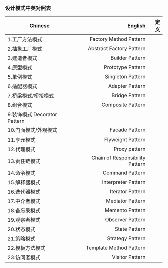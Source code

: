 ### 设计模式中英对照表
| Chinese          		| English   						|  定义	|
| --------   			| -----:  							| -----:|
|1.工厂方法模式			|Factory Method Pattern				| |
|2.抽象工厂模式			|Abstract Factory Pattern   		| |
|3.建造者模式			|Builder Pattern            		| |
|4.原型模式				|Prototype Pattern          		| |
|5.单例模式				|Singleton Pattern          		||
|6.适配器模式			|Adapter Pattern            		||
|7.桥梁模式/桥接模式	    |Bridge Pattern         			||
|8.组合模式				|Composite Pattern          		||
|9.装饰模式				Decorator Pattern           		||
|10.门面模式/外观模式	    |Facade Pattern         			||
|11.享元模式			    |Flyweight Pattern					||
|12.代理模式			    |Proxy pattern          			||
|13.责任链模式			|Chain of Responsibility Pattern	||
|14.命令模式	            |Command Pattern					||
|15.解释器模式			|Interpreter Pattern				||
|16.迭代器模式			|Iterator Pattern					||
|17.中介者模式			|Mediator Pattern					||
|18.备忘录模式			|Memento Pattern 					||
|19.观察者模式			|Observer Pattern					||
|20.状态模式			    |State Pattern   					||
|21.策略模式			    |Strategy Pattern					||
|22.模板方法模式		    |Template Method Pattern			||
|23.访问者模式			|Visitor Pattern					||
